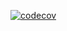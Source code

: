 [![codecov](https://codecov.io/github/tterwq/terleeva_ratnichenko/branch/macrocommand/graph/badge.svg?token=JFYT5BV3W6)](https://codecov.io/github/tterwq/terleeva_ratnichenko)

